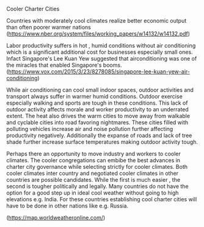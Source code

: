 Cooler Charter Cities 

Countries with moderately cool climates realize better economic output than often poorer warmer nations (https://www.nber.org/system/files/working_papers/w14132/w14132.pdf)

Labor productivity suffers in hot , humid conditions without air conditioning which is a significant additional cost for businesses especially small ones. Infact Singapore's Lee Kuan Yew suggested that airconditioning was one of the miracles that enabled Singapore's booms. (https://www.vox.com/2015/3/23/8278085/singapore-lee-kuan-yew-air-conditioning)

While air conditioning can cool small indoor spaces, outdoor activities and transport always suffer in warmer humid conditions. Outdoor exercise especially walking and sports are tough in these conditions. This lack of outdoor activity affects morale and worker productivity to an underrated extent. The heat also drives the warm cities to move away from walkable and cyclable cities into road favoring nightmares. These cities filled with polluting vehicles increase air and noise pollution further affecting productivity negatively. Additionally the expanse of roads and lack of tree shade further increase surface temperatures making outdoor activity tough.

Perhaps there an opportunity to move industry and workers to cooler climates. The cooler congregations can embibe the best advances in charter city governance while selecting strictly for cooler climates. Both cooler climates inter country and negotiated cooler climates in other countries are possible candidates. While the first is much easier , the second is tougher politically and legally. Many countries do not have the option for a good step up in ideal cool weather without going to high elevations e.g. India. For these countries establishing cool charter cities will have to be done in other nations like e.g. Russia.

(https://map.worldweatheronline.com/)